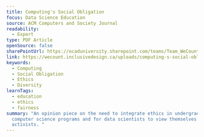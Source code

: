 ```yaml
---
title: Computing's Social Obligation
focus: Data Science Education
source: ACM Computers and Society Journal
readability:
  - Expert
type: PDF Article
openSource: false
sharePointUrl: https://ocaduniversity.sharepoint.com/teams/Team_WeCount/Shared%20Documents/Resources%20and%20Tools/Literature%20(curated)/Computing's%20social%20obligation.pdf
link: https://wecount.inclusivedesign.ca/uploads/computing-s-social-obligation.pdf
keywords:
  - Computing
  - Social Obligation
  - Ethics
  - Diversity
learnTags:
  - education
  - ethics
  - fairness
summary: "An opinion piece on the need to integrate ethics in undergraduate
  computer science programs and for data scientists to view themselves as social
  activists. "
---
```

